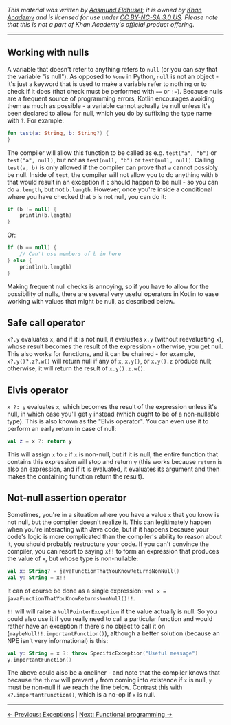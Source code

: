 _This material was written by [Aasmund Eldhuset](https://eldhuset.net/); it is owned by [Khan Academy](https://www.khanacademy.org/) and is licensed for use under [CC BY-NC-SA 3.0 US](https://creativecommons.org/licenses/by-nc-sa/3.0/us/). Please note that this is not a part of Khan Academy's official product offering._

---


## Working with nulls

A variable that doesn't refer to anything refers to `null` (or you can say that the variable "is null"). As opposed to `None` in Python, `null` is not an object - it's just a keyword that is used to make a variable refer to nothing or to check if it does (that check must be performed with `==` or `!=`). Because nulls are a frequent source of programming errors, Kotlin encourages avoiding them as much as possible - a variable cannot actually be null unless it's been declared to allow for null, which you do by suffixing the type name with `?`. For example:

```kotlin
fun test(a: String, b: String?) {
}
```

The compiler will allow this function to be called as e.g. `test("a", "b")` or `test("a", null)`, but not as `test(null, "b")` or `test(null, null)`. Calling `test(a, b)` is only allowed if the compiler can prove that `a` cannot possibly be null. Inside of `test`, the compiler will not allow you to do anything with `b` that would result in an exception if `b` should happen to be null - so you can do `a.length`, but not `b.length`. However, once you're inside a conditional where you have checked that `b` is not null, you can do it:

```kotlin
if (b != null) {
    println(b.length)
}
```

Or:

```kotlin
if (b == null) {
    // Can't use members of b in here
} else {
    println(b.length)
}
```

Making frequent null checks is annoying, so if you have to allow for the possibility of nulls, there are several very useful operators in Kotlin to ease working with values that might be null, as described below.


## Safe call operator

`x?.y` evaluates `x`, and if it is not null, it evaluates `x.y` (without reevaluating `x`), whose result becomes the result of the expression - otherwise, you get null. This also works for functions, and it can be chained - for example, `x?.y()?.z?.w()` will return null if any of `x`, `x.y()`, or `x.y().z` produce null; otherwise, it will return the result of `x.y().z.w()`.


## Elvis operator

`x ?: y` evaluates `x`, which becomes the result of the expression unless it's null, in which case you'll get `y` instead (which ought to be of a non-nullable type).  This is also known as the "Elvis operator". You can even use it to perform an early return in case of null:

```kotlin
val z = x ?: return y
```

This will assign `x` to `z` if `x` is non-null, but if it is null, the entire function that contains this expression will stop and return `y` (this works because `return` is also an expression, and if it is evaluated, it evaluates its argument and then makes the containing function return the result).


## Not-null assertion operator

Sometimes, you're in a situation where you have a value `x` that you know is not null, but the compiler doesn't realize it. This can legitimately happen when you're interacting with Java code, but if it happens because your code's logic is more complicated than the compiler's ability to reason about it, you should probably restructure your code. If you can't convince the compiler, you can resort to saying `x!!` to form an expression that produces the value of `x`, but whose type is non-nullable:

```kotlin
val x: String? = javaFunctionThatYouKnowReturnsNonNull()
val y: String = x!!
```

It can of course be done as a single expression: `val x = javaFunctionThatYouKnowReturnsNonNull()!!`.

`!!` will will raise a `NullPointerException` if the value actually is null. So you could also use it if you really need to call a particular function and would rather have an exception if there's no object to call it on (`maybeNull!!.importantFunction()`), although a better solution (because an NPE isn't very informational) is this:

```kotlin
val y: String = x ?: throw SpecificException("Useful message")
y.importantFunction()
```

The above could also be a oneliner - and note that the compiler knows that because the `throw` will prevent `y` from coming into existence if `x` is null, `y` must be non-null if we reach the line below. Contrast this with `x?.importantFunction()`, which is a no-op if `x` is null.




---

[← Previous: Exceptions](exceptions.html) | [Next: Functional programming →](functional-programming.html)
